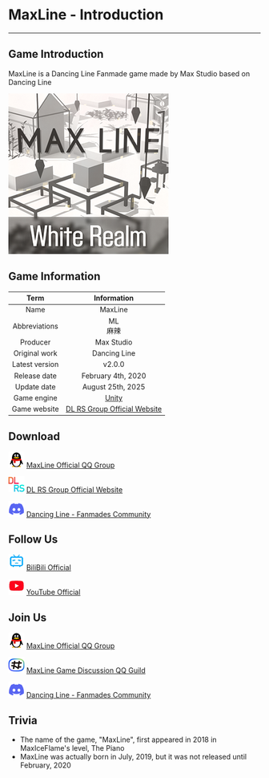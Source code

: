 # MaxLine - Introduction
*****
## Game Introduction
MaxLine is a Dancing Line Fanmade game made by Max Studio based on Dancing Line

![icon](img/game1.png)

## Game Information
|      Term      |                           Information                           |
|:--------------:|:---------------------------------------------------------------:|
|      Name      |                             MaxLine                             |
| Abbreviations  |                            ML<br/>麻辣                            |
|    Producer    |                           Max Studio                            |
| Original work  |                          Dancing Line                           |
| Latest version |                             v2.0.0                              |
|  Release date  |                       February 4th, 2020                        |
|  Update date   |                        August 25th, 2025                        |
|  Game engine   |                  [Unity](https://unity.com/cn)                  |
|  Game website  | [DL RS Group Official Website](https://chinadlrs.com/app/?id=6) |

## Download
![qq](img/qq.png)
[MaxLine Official QQ Group](https://qm.qq.com/q/DbKb0gpGN2 "QQ")

![discord](img/dlrs.png)
[DL RS Group Official Website](https://chinadlrs.com/app/?id=6 "DL RS Group Official Website")

![discord](img/discord.png)
[Dancing Line - Fanmades Community](https://discord.gg/qrPeHegG2k "Discord")

## Follow Us
![bili](img/bilibili.png)
[BiliBili Official](https://space.bilibili.com/373099696 "BiliBili")

![youtube](img/youtube.png)
[YouTube Official](https://www.youtube.com/@MaxStudioOfficial "YouTube")

## Join Us
![qq](img/qq.png)
[MaxLine Official QQ Group](https://qm.qq.com/q/DbKb0gpGN2 "QQ")

![qq2](img/qq2.png)
[MaxLine Game Discussion QQ Guild](https://pd.qq.com/s/f5mvymy61 "QQ Guild")

![discord](img/discord.png)
[Dancing Line - Fanmades Community](https://discord.gg/qrPeHegG2k "Discord")

## Trivia
* The name of the game, "MaxLine", first appeared in 2018 in MaxIceFlame's level, The Piano
* MaxLine was actually born in July, 2019, but it was not released until February, 2020